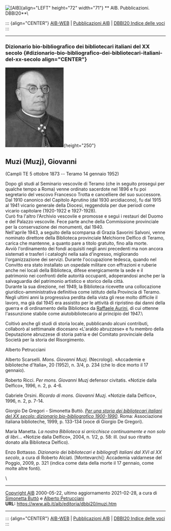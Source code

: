 ![\[AIB\]](/aib/wi/aibv72.gif){align="LEFT" height="72" width="71"}
** AIB. Pubblicazioni. DBBI20**\

::: {align="CENTER"}
[AIB-WEB](/) \| [Pubblicazioni AIB](/pubblicazioni/) \| [DBBI20 Indice
delle voci](dbbi20.htm)
:::

------------------------------------------------------------------------

### Dizionario bio-bibliografico dei bibliotecari italiani del XX secolo {#dizionario-bio-bibliografico-dei-bibliotecari-italiani-del-xx-secolo align="CENTER"}

![\[Ritratto\]](muzi.jpg){height="250"}

## Muzi (Muzj), Giovanni

(Campli TE 5 ottobre 1873 -- Teramo 14 gennaio 1952)

Dopo gli studi al Seminario vescovile di Teramo (che in seguito proseguì
per qualche tempo a Roma) venne ordinato sacerdote nel 1896 e fu poi
segretario del vescovo Francesco Trotta e cancelliere del suo
successore. Dal 1910 canonico del Capitolo Aprutino (dal 1930
arcidiacono), fu dal 1915 al 1941 vicario generale della Diocesi,
reggendola per due periodi come vicario capitolare (1920-1922 e
1927-1928).\
Curò fra l\'altro l\'Archivio vescovile e promosse e seguì i restauri
del Duomo e del Palazzo vescovile. Fece parte anche della Commissione
provinciale per la conservazione dei monumenti, dal 1940.\
Nell\'aprile 1943, a seguito della scomparsa di Grazia Savorini Salvoni,
venne nominato direttore della Biblioteca provinciale Melchiorre Delfico
di Teramo, carica che mantenne, a quanto pare a titolo gratuito, fino
alla morte.\
Avviò l\'ordinamento dei fondi acquisiti negli anni precedenti ma non
ancora sistemati e trasferì i cataloghi nella sala d\'ingresso,
migliorando l\'organizzazione dei servizi. Durante l\'occupazione
tedesca, quando nel Convitto era stato installato un ospedale militare
con effrazioni e ruberie anche nei locali della Biblioteca, difese
energicamente la sede e il patrimonio nei confronti delle autorità
occupanti, adoperandosi anche per la salvaguardia del patrimonio
artistico e storico della città.\
Durante la sua direzione, nel 1949, la Biblioteca ricevette una
collocazione giuridico-amministrativa definitiva come istituto della
Provincia di Teramo. Negli ultimi anni la progressiva perdita della
vista gli rese molto difficile il lavoro, ma già dal 1945 era assistito
per le attività di ripristino dai danni della guerra e di ordinamento
della Biblioteca da [Raffaele Aurini](aurini.htm), di cui ottenne
l\'assunzione stabile come aiutobibliotecario al principio del 1947.\

Coltivò anche gli studi di storia locale, pubblicando alcuni contributi,
collaborò al settimanale diocesano «L\'araldo abruzzese» e fu membro
della Deputazione abruzzese di storia patria e del Comitato provinciale
della Società per la storia del Risorgimento.

Alberto Petrucciani

Alberto Scarselli. *Mons. Giovanni Muzj*. (Necrologi). «Accademie e
biblioteche d'Italia», 20 (1952), n. 3/4, p. 234 (che lo dice morto il
17 gennaio).

Roberto Ricci. *Per mons. Giovanni Muzj* defensor civitatis. «Notizie
dalla Delfico», 1996, n. 2, p. 4-6.

Gabriele Orsini. *Ricordo di mons. Giovanni Muzj*. «Notizie dalla
Delfico», 1996, n. 2, p. 7-14.

Giorgio De Gregori - Simonetta Buttò. [*Per una storia dei bibliotecari
italiani del XX secolo: dizionario bio-bibliografico
1900-1990*](/aib/editoria/pub065.htm). Roma: Associazione italiana
biblioteche, 1999, p. 133-134 (voce di Giorgio De Gregori).

Maria Manetta. *La nostra Biblioteca si arricchisce continuamente e non
solo di libri*\... «Notizie dalla Delfico», 2004, n. 1/2, p. 58: ill.
(sul suo ritratto donato alla Biblioteca Delfico).

Enzo Bottasso. *Dizionario dei bibliotecari e bibliografi italiani dal
XVI al XX secolo*, a cura di Roberto Alciati. \[Montevarchi\]: Accademia
valdarnese del Poggio, 2009, p. 321 (indica come data della morte il 17
gennaio, come molte altre fonti).

\

------------------------------------------------------------------------

[Copyright AIB](/su-questo-sito/dichiarazione-di-copyright-aib-web/)
2000-05-22, ultimo aggiornamento 2021-02-28, a cura di [Simonetta
Buttò](/aib/redazione3.htm) e [Alberto
Petrucciani](/su-questo-sito/redazione-aib-web/)\
**URL:** https://www.aib.it/aib/editoria/dbbi20/muzi.htm

------------------------------------------------------------------------

::: {align="CENTER"}
[AIB-WEB](/) \| [Pubblicazioni AIB](/pubblicazioni/) \| [DBBI20 Indice
delle voci](dbbi20.htm)
:::
